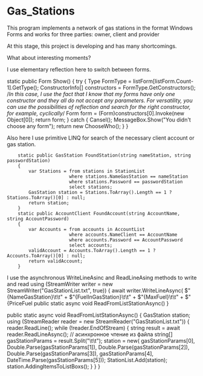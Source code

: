 # Gas_Stations
This program implements a network of gas stations in the format Windows Forms and works for three parties: owner, client and provider

At this stage, this project is developing and has many shortcomings.

What about interesting moments? 

I use elementary reflection here to switch between forms.

 static public Form Show()
        {
            try
            {
                Type FormType = listForm[listForm.Count-1].GetType();
                ConstructorInfo[] constructors = FormType.GetConstructors();
                /*In this case, I use the fact that I know that my forms have only one
                constructor and they all do not accept any parameters. For versatility,
                you can use the possibilities of reflection and search for the right constructor,
                for example, cyclically*/
                Form form = (Form)constructors[0].Invoke(new Object[0]); 
                return form;
            }
            catch
            {
                Cansel();
                MessageBox.Show("You didn't choose any form");
                return new ChooseWho();
            }
        }

Also here I use primitive LINQ for search of the necessary client account or gas station.

        static public GasStation FoundStation(string nameStation, string passwordStation)
        {
            var Stations = from stations in StationList
                           where stations.NameGasStation == nameStation
                           where stations.Password == passwordStation
                           select stations;
            GasStation station = Stations.ToArray().Length == 1 ? Stations.ToArray()[0] : null;
            return station;
        }
        static public AccountClient FoundAccount(string AccountName, string AccountPassword)
        {
            var Accounts = from accounts in AccountList
                           where accounts.NameClient == AccountName
                           where accounts.Password == AccountPassword
                           select accounts;
            validAccount = Accounts.ToArray().Length == 1 ? Accounts.ToArray()[0] : null;
            return validAccount;
        }

I use the asynchronous WriteLineAsinc and ReadLineAsing methods to write and read
 using (StreamWriter writer = new StreamWriter("GasStationList.txt", true))
            {
                await writer.WriteLineAsync(
                    $"{NameGasStation}\t\t" +
                    $"{FuelInGasStation}\t\t" +
                    $"{MaxFuel}\t\t" +
                    $"{PriceFuel public static async void ReadFromListStationAsync()
        }
            
            
public static async void ReadFromListStationAsync()
        {
            GasStation station;
            using (StreamReader reader = new StreamReader("GasStationList.txt"))
            {
                reader.ReadLine();
                while (!reader.EndOfStream)
                {
                    string result = await reader.ReadLineAsync();  // асинхронное чтение из файла
                    string[] gasStationParams = result.Split("\t\t");
                    station = new(
                        gasStationParams[0],
                        Double.Parse(gasStationParams[1]),
                        Double.Parse(gasStationParams[2]),
                        Double.Parse(gasStationParams[3]),
                        gasStationParams[4],
                        DateTime.Parse(gasStationParams[5]));
                    StationList.Add(station);
                    station.AddingItemsToListBoxs();
                }
            }
        }
